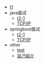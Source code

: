 <!-- Docsify/_sidebar.md -->

<!-- * [首页](/ "home") 
* [test](/t)
* [t](t/)
* [t/t](t/t) -->

<!-- - [项目1](/t.md)
  - 数据结构
    - [stack](/general/algorithm/data-structures/stack/README.zh-CN.md)
    - list
      - [linked-list](/general/algorithm/data-structures/linked-list/README.zh-CN.md)
      - [doubly-linked-list](/general/algorithm/data-structures/doubly-linked-list/README.zh-CN.md)
    - [tree](/general/algorithm/data-structures/tree/README.zh-CN.md)
      - [binary search tree](/general/algorithm/data-structures/tree/binary-search-tree/README.md)
      - [red black tree](/general/algorithm/data-structures/tree/red-black-tree/README.md)
  - 算法
    - [排序算法](/general/algorithm/algorithms/sorting.md) -->
- [t1](/t.md)
- java面试
  - [t2-1](/java/t.md)
  - [TCP/IP](/general/network/tcp-ip.md)
- springboot面试
  - [t2-1](/springboot/t.md)
  - [TCP/IP](/general/network/tcp-ip.md)
- other
  - [test](/t/t.md)
  - [自己紹介](/other/self.md)
